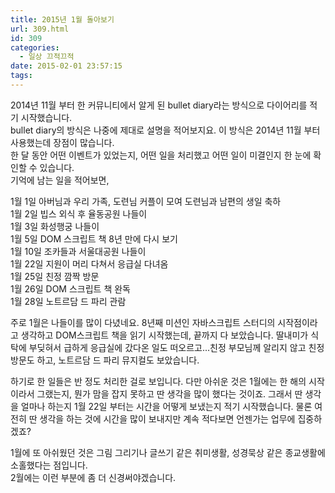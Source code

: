 ```yaml
---
title: 2015년 1월 돌아보기
url: 309.html
id: 309
categories:
  - 일상 끄적끄적
date: 2015-02-01 23:57:15
tags:
---
```


2014년 11월 부터 한 커뮤니티에서 알게 된 bullet diary라는 방식으로 다이어리를 적기 시작했습니다.  
bullet diary의 방식은 나중에 제대로 설명을 적어보지요. 이 방식은 2014년 11월 부터 사용했는데 장점이 많습니다.  
한 달 동안 어떤 이벤트가 있었는지, 어떤 일을 처리했고 어떤 일이 미결인지 한 눈에 확인할 수 있습니다.  
기억에 남는 일을 적어보면,

1월 1일 아버님과 우리 가족, 도련님 커플이 모여 도련님과 남편의 생일 축하  
1월 2일 빕스 외식 후 율동공원 나들이  
1월 3일 화성행궁 나들이  
1월 5일 DOM 스크립트 책 8년 만에 다시 보기  
1월 10일 조카들과 서울대공원 나들이  
1월 22일 지원이 머리 다쳐서 응급실 다녀옴  
1월 25일 친정 깜짝 방문  
1월 26일 DOM 스크립트 책 완독  
1월 28일 노트르담 드 파리 관람

주로 1월은 나들이를 많이 다녔네요. 8년째 미션인 자바스크립트 스터디의 시작점이라고 생각하고 DOM스크립트 책을 읽기 시작했는데, 끝까지 다 보았습니다. 딸내미가 식탁에 부딪혀서 급하게 응급실에 갔다온 일도 떠오르고...친정 부모님께 알리지 않고 친정 방문도 하고, 노트르담 드 파리 뮤지컬도 보았습니다.

하기로 한 일들은 반 정도 처리한 걸로 보입니다. 다만 아쉬운 것은 1월에는 한 해의 시작이라서 그랬는지, 뭔가 맘을 잡지 못하고 딴 생각을 많이 했다는 것이죠. 그래서 딴 생각을 얼마나 하는지 1월 22일 부터는 시간을 어떻게 보냈는지 적기 시작했습니다. 물론 여전히 딴 생각을 하는 것에 시간을 많이 보내지만 계속 적다보면 언젠가는 업무에 집중하겠죠?

1월에 또 아쉬웠던 것은 그림 그리기나 글쓰기 같은 취미생활, 성경묵상 같은 종교생활에 소홀했다는 점입니다.  
2월에는 이런 부분에 좀 더 신경써야겠습니다.